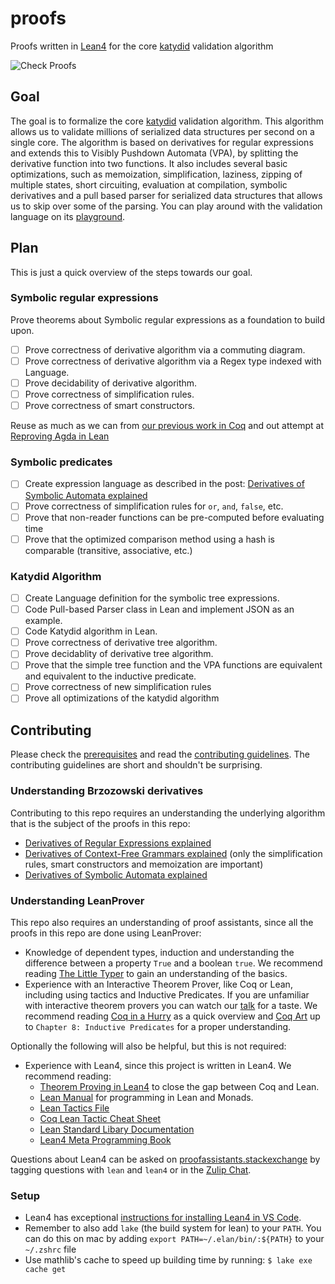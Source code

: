 # proofs

Proofs written in [Lean4](https://leanprover.github.io/) for the core [katydid](https://katydid.github.io/) validation algorithm

![Check Proofs](https://github.com/katydid/proofs/workflows/Check%20Proofs/badge.svg)

## Goal

The goal is to formalize the core [katydid](https://katydid.github.io/) validation algorithm.  This algorithm allows us to validate millions of serialized data structures per second on a single core. The algorithm is based on derivatives for regular expressions and extends this to Visibly Pushdown Automata (VPA), by splitting the derivative function into two functions. It also includes several basic optimizations, such as memoization, simplification, laziness, zipping of multiple states, short circuiting, evaluation at compilation, symbolic derivatives and a pull based parser for serialized data structures that allows us to skip over some of the parsing.  You can play around with the validation language on its [playground](http://katydid.github.io/play/).

## Plan

This is just a quick overview of the steps towards our goal.

### Symbolic regular expressions

Prove theorems about Symbolic regular expressions as a foundation to build upon.

- [ ] Prove correctness of derivative algorithm via a commuting diagram.
- [ ] Prove correctness of derivative algorithm via a Regex type indexed with Language.
- [ ] Prove decidability of derivative algorithm.
- [ ] Prove correctness of simplification rules.
- [ ] Prove correctness of smart constructors.

Reuse as much as we can from [our previous work in Coq](https://github.com/katydid/regex-derivatives-coq) and out attempt at [Reproving Agda in Lean](https://github.com/katydid/symbolic-automatic-derivatives)

### Symbolic predicates

- [ ] Create expression language as described in the post: [Derivatives of Symbolic Automata explained](https://medium.com/@awalterschulze/derivatives-of-symbolic-automata-explained-4673dee6af82)
- [ ] Prove correctness of simplification rules for `or`, `and`, `false`, etc.
- [ ] Prove that non-reader functions can be pre-computed before evaluating time
- [ ] Prove that the optimized comparison method using a hash is comparable (transitive, associative, etc.)

### Katydid Algorithm

- [ ] Create Language definition for the symbolic tree expressions.
- [ ] Code Pull-based Parser class in Lean and implement JSON as an example.
- [ ] Code Katydid algorithm in Lean.
- [ ] Prove correctness of derivative tree algorithm.
- [ ] Prove decidablity of derivative tree algorithm.
- [ ] Prove that the simple tree function and the VPA functions are equivalent and equivalent to the inductive predicate.
- [ ] Prove correctness of new simplification rules
- [ ] Prove all optimizations of the katydid algorithm

## Contributing

Please check the [prerequisites](https://github.com/katydid/proofs#prerequisites) and read the [contributing guidelines](https://github.com/katydid/proofs/blob/master/CONTRIBUTING.md).  The contributing guidelines are short and shouldn't be surprising.

### Understanding Brzozowski derivatives

Contributing to this repo requires an understanding the underlying algorithm that is the subject of the proofs in this repo:

  - [Derivatives of Regular Expressions explained](https://medium.com/@awalterschulze/how-to-take-the-derivative-of-a-regular-expression-explained-2e7cea15028d)
  - [Derivatives of Context-Free Grammars explained](https://medium.com/@awalterschulze/derivatives-of-context-free-grammars-explained-3f930c5e363b) (only the simplification rules, smart constructors and memoization are important)
  - [Derivatives of Symbolic Automata explained](https://medium.com/@awalterschulze/derivatives-of-symbolic-automata-explained-4673dee6af82)

### Understanding LeanProver

This repo also requires an understanding of proof assistants, since all the proofs in this repo are done using LeanProver:

  - Knowledge of dependent types, induction and understanding the difference between a property `True` and a boolean `true`. We recommend reading [The Little Typer](https://mitpress.mit.edu/9780262536431/the-little-typer/) to gain an understanding of the basics.
  - Experience with an Interactive Theorem Prover, like Coq or Lean, including using tactics and Inductive Predicates. If you are unfamiliar with interactive theorem provers you can watch our [talk](https://www.youtube.com/watch?v=-NHWF4ntc1I) for a taste. We recommend reading [Coq in a Hurry](https://cel.archives-ouvertes.fr/file/index/docid/459139/filename/coq-hurry.pdf) as a quick overview and [Coq Art](https://www.labri.fr/perso/casteran/CoqArt/) up to `Chapter 8: Inductive Predicates` for a proper understanding.

Optionally the following will also be helpful, but this is not required:

  - Experience with Lean4, since this project is written in Lean4. We recommend reading:
    + [Theorem Proving in Lean4](https://leanprover.github.io/theorem_proving_in_lean4/title_page.html) to close the gap between Coq and Lean.
    + [Lean Manual](https://leanprover.github.io/lean4/doc/whatIsLean.html) for programming in Lean and Monads.
    + [Lean Tactics File](https://github.com/leanprover/lean4/blob/master/src/Init/Tactics.lean)
    + [Coq Lean Tactic Cheat Sheet](https://github.com/katydid/coq-lean-cheatsheet/)
    + [Lean Standard Libary Documentation](https://leanprover-community.github.io/mathlib4_docs/Std/Data/HashMap/Basic.html#Std.HashMap)
    + [Lean4 Meta Programming Book](https://github.com/arthurpaulino/lean4-metaprogramming-book)

Questions about Lean4 can be asked on [proofassistants.stackexchange](https://proofassistants.stackexchange.com/) by tagging questions with `lean` and `lean4` or in the [Zulip Chat](https://leanprover.zulipchat.com/).

### Setup

  - Lean4 has exceptional [instructions for installing Lean4 in VS Code](https://github.com/leanprover/lean4/blob/master/doc/quickstart.md).
  - Remember to also add `lake` (the build system for lean) to your `PATH`.  You can do this on mac by adding `export PATH=~/.elan/bin/:${PATH}` to your  `~/.zshrc` file
  - Use mathlib's cache to speed up building time by running: `$ lake exe cache get`